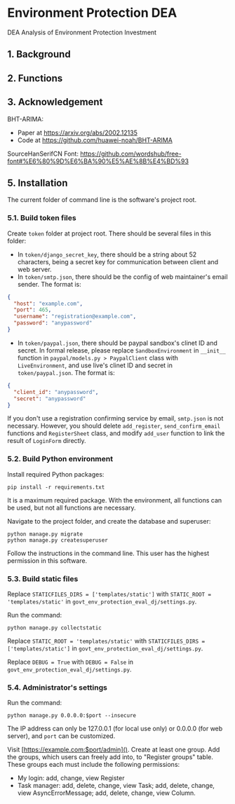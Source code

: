 # Environment Protection DEA
 DEA Analysis of Environment Protection Investment

## 1. Background

## 2. Functions

## 3. Acknowledgement

BHT-ARIMA: 
- Paper at https://arxiv.org/abs/2002.12135
- Code at https://github.com/huawei-noah/BHT-ARIMA

SourceHanSerifCN Font: https://github.com/wordshub/free-font#%E6%80%9D%E6%BA%90%E5%AE%8B%E4%BD%93

## 5. Installation

The current folder of command line is the software's project root.

### 5.1. Build token files

Create `token` folder at project root. There should be several files in this folder:
- In `token/django_secret_key`, there should be a string about 52 characters, being a secret key for communication between client and web server. 
- In `token/smtp.json`, there should be the config of web maintainer's email sender. The format is: 
```json
{
  "host": "example.com",
  "port": 465,
  "username": "registration@example.com",
  "password": "anypassword"
}
```
- In `token/paypal.json`, there should be paypal sandbox's clinet ID and secret. In formal release, please replace `SandboxEnvironment` in `__init__` function in `paypal/models.py > PaypalClient` class with `LiveEnvironment`, and use live's clinet ID and secret in `token/paypal.json`. The format is:
```json
{
  "client_id": "anypassword",
  "secret": "anypassword"
}
```

If you don't use a registration confirming service by email, `smtp.json` is not necessary. However, you should delete `add_register`, `send_confirm_email` functions and `RegisterSheet` class, and modify `add_user` function to link the result of `LoginForm` directly.

### 5.2.	Build Python environment

Install required Python packages:

```
pip install -r requirements.txt
```

It is a maximum required package. With the environment, all functions can be used, but not all functions are necessary.

Navigate to the project folder, and create the database and superuser:

```
python manage.py migrate
python manage.py createsuperuser
```

Follow the instructions in the command line. This user has the highest permission in this software.

### 5.3. Build static files

Replace `STATICFILES_DIRS = ['templates/static']` with `STATIC_ROOT = 'templates/static'` in `govt_env_protection_eval_dj/settings.py`.

Run the command: 
```
python manage.py collectstatic
```

Replace `STATIC_ROOT = 'templates/static'` with `STATICFILES_DIRS = ['templates/static']` in `govt_env_protection_eval_dj/settings.py`.

Replace `DEBUG = True` with `DEBUG = False` in `govt_env_protection_eval_dj/settings.py`.

### 5.4. Administrator's settings

Run the command: 
```
python manage.py 0.0.0.0:$port --insecure
```
The IP address can only be 127.0.0.1 (for local use only) or 0.0.0.0 (for web server), and `port` can be customized.

Visit [https://example.com:$port/admin](). Create at least one group. Add the groups, which users can freely add into, to "Register groups" table. These groups each must include the following permissions:
- My login: add, change, view Register
- Task manager: add, delete, change, view Task; add, delete, change, view AsyncErrorMessage;
  add, delete, change, view Column.
